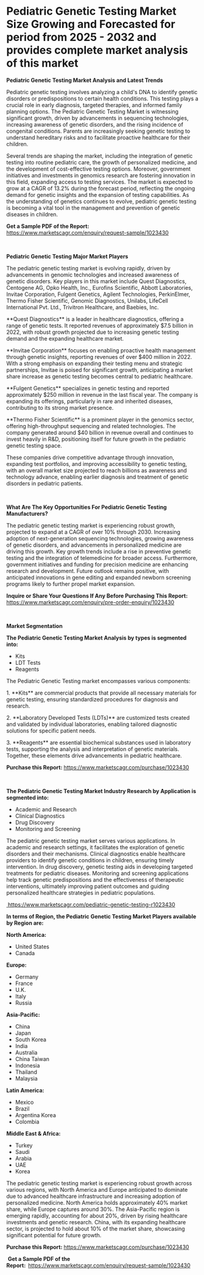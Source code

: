 <p><h1>Pediatric Genetic Testing Market Size Growing and Forecasted for period from 2025 - 2032 and provides complete market analysis of this market</h1></p><p><strong>Pediatric Genetic Testing Market Analysis and Latest Trends</strong></p>
<p><p>Pediatric genetic testing involves analyzing a child's DNA to identify genetic disorders or predispositions to certain health conditions. This testing plays a crucial role in early diagnosis, targeted therapies, and informed family planning options. The Pediatric Genetic Testing Market is witnessing significant growth, driven by advancements in sequencing technologies, increasing awareness of genetic disorders, and the rising incidence of congenital conditions. Parents are increasingly seeking genetic testing to understand hereditary risks and to facilitate proactive healthcare for their children.</p><p>Several trends are shaping the market, including the integration of genetic testing into routine pediatric care, the growth of personalized medicine, and the development of cost-effective testing options. Moreover, government initiatives and investments in genomics research are fostering innovation in this field, expanding access to testing services. The market is expected to grow at a CAGR of 13.2% during the forecast period, reflecting the ongoing demand for genetic insights and the expansion of testing capabilities. As the understanding of genetics continues to evolve, pediatric genetic testing is becoming a vital tool in the management and prevention of genetic diseases in children.</p></p>
<p><strong>Get a Sample PDF of the Report:&nbsp;</strong> <a href="https://www.marketscagr.com/enquiry/request-sample/1023430?utm_campaign=3293&utm_medium=2&utm_source=Github&utm_content=ia&utm_term=17042025&utm_id=pediatric-genetic-testing">https://www.marketscagr.com/enquiry/request-sample/1023430</a></p>
<p>&nbsp;</p>
<p><strong>Pediatric Genetic Testing Major Market Players</strong></p>
<p><p>The pediatric genetic testing market is evolving rapidly, driven by advancements in genomic technologies and increased awareness of genetic disorders. Key players in this market include Quest Diagnostics, Centogene AG, Opko Health, Inc., Eurofins Scientific, Abbott Laboratories, Invitae Corporation, Fulgent Genetics, Agilent Technologies, PerkinElmer, Thermo Fisher Scientific, Genomic Diagnostics, Unilabs, LifeCell International Pvt. Ltd., Trivitron Healthcare, and Baebies, Inc.</p><p>**Quest Diagnostics** is a leader in healthcare diagnostics, offering a range of genetic tests. It reported revenues of approximately $7.5 billion in 2022, with robust growth projected due to increasing genetic testing demand and the expanding healthcare market.</p><p>**Invitae Corporation** focuses on enabling proactive health management through genetic insights, reporting revenues of over $400 million in 2022. With a strong emphasis on expanding their testing menu and strategic partnerships, Invitae is poised for significant growth, anticipating a market share increase as genetic testing becomes central to pediatric healthcare.</p><p>**Fulgent Genetics** specializes in genetic testing and reported approximately $250 million in revenue in the last fiscal year. The company is expanding its offerings, particularly in rare and inherited diseases, contributing to its strong market presence.</p><p>**Thermo Fisher Scientific** is a prominent player in the genomics sector, offering high-throughput sequencing and related technologies. The company generated around $40 billion in revenue overall and continues to invest heavily in R&D, positioning itself for future growth in the pediatric genetic testing space.</p><p>These companies drive competitive advantage through innovation, expanding test portfolios, and improving accessibility to genetic testing, with an overall market size projected to reach billions as awareness and technology advance, enabling earlier diagnosis and treatment of genetic disorders in pediatric patients.</p></p>
<p>&nbsp;</p>
<p><strong>What Are The Key Opportunities For Pediatric Genetic Testing Manufacturers?</strong></p>
<p><p>The pediatric genetic testing market is experiencing robust growth, projected to expand at a CAGR of over 10% through 2030. Increasing adoption of next-generation sequencing technologies, growing awareness of genetic disorders, and advancements in personalized medicine are driving this growth. Key growth trends include a rise in preventive genetic testing and the integration of telemedicine for broader access. Furthermore, government initiatives and funding for precision medicine are enhancing research and development. Future outlook remains positive, with anticipated innovations in gene editing and expanded newborn screening programs likely to further propel market expansion.</p></p>
<p><strong>Inquire or Share Your Questions If Any Before Purchasing This Report:</strong> <a href="https://www.marketscagr.com/enquiry/pre-order-enquiry/1023430?utm_campaign=3293&utm_medium=2&utm_source=Github&utm_content=ia&utm_term=17042025&utm_id=pediatric-genetic-testing">https://www.marketscagr.com/enquiry/pre-order-enquiry/1023430</a></p>
<p>&nbsp;</p>
<p><strong>Market Segmentation</strong></p>
<p><strong>The Pediatric Genetic Testing Market Analysis by types is segmented into:</strong></p>
<p><ul><li>Kits</li><li>LDT Tests</li><li>Reagents</li></ul></p>
<p><p>The Pediatric Genetic Testing market encompasses various components: </p><p>1. **Kits** are commercial products that provide all necessary materials for genetic testing, ensuring standardized procedures for diagnosis and research. </p><p>2. **Laboratory Developed Tests (LDTs)** are customized tests created and validated by individual laboratories, enabling tailored diagnostic solutions for specific patient needs. </p><p>3. **Reagents** are essential biochemical substances used in laboratory tests, supporting the analysis and interpretation of genetic materials. Together, these elements drive advancements in pediatric healthcare.</p></p>
<p><strong>Purchase this Report:&nbsp;</strong><a href="https://www.marketscagr.com/purchase/1023430?utm_campaign=3293&utm_medium=2&utm_source=Github&utm_content=ia&utm_term=17042025&utm_id=pediatric-genetic-testing">https://www.marketscagr.com/purchase/1023430</a></p>
<p>&nbsp;</p>
<p><strong>The Pediatric Genetic Testing Market Industry Research by Application is segmented into:</strong></p>
<p><ul><li>Academic and Research</li><li>Clinical Diagnostics</li><li>Drug Discovery</li><li>Monitoring and Screening</li></ul></p>
<p><p>The pediatric genetic testing market serves various applications. In academic and research settings, it facilitates the exploration of genetic disorders and their mechanisms. Clinical diagnostics enable healthcare providers to identify genetic conditions in children, ensuring timely intervention. In drug discovery, genetic testing aids in developing targeted treatments for pediatric diseases. Monitoring and screening applications help track genetic predispositions and the effectiveness of therapeutic interventions, ultimately improving patient outcomes and guiding personalized healthcare strategies in pediatric populations.</p></p>
<p><a href="https://www.marketscagr.com/pediatric-genetic-testing-r1023430?utm_campaign=3293&utm_medium=2&utm_source=Github&utm_content=ia&utm_term=17042025&utm_id=pediatric-genetic-testing">&nbsp;https://www.marketscagr.com/pediatric-genetic-testing-r1023430</a></p>
<p><strong>In terms of Region, the Pediatric Genetic Testing Market Players available by Region are:</strong></p>
<p>
    <p> <strong> North America: </strong>
        <ul>
            <li>United States</li>
            <li>Canada</li>
        </ul>
        </p> 
    <p> <strong> Europe: </strong>
        <ul>
            <li>Germany</li>
            <li>France</li>
            <li>U.K.</li>
            <li>Italy</li>
            <li>Russia</li>
        </ul>
        </p> 
    <p> <strong> Asia-Pacific: </strong>
        <ul>
            <li>China</li>
            <li>Japan</li>
            <li>South Korea</li>
            <li>India</li>
            <li>Australia</li>
            <li>China Taiwan</li>
            <li>Indonesia</li>
            <li>Thailand</li>
            <li>Malaysia</li>
        </ul>
        </p> 
    <p> <strong> Latin America: </strong>
        <ul>
            <li>Mexico</li>
            <li>Brazil</li>
            <li>Argentina Korea</li>
            <li>Colombia</li>
        </ul>
        </p> 
    <p> <strong> Middle East & Africa: </strong>
        <ul>
            <li>Turkey</li>
            <li>Saudi</li>
            <li>Arabia</li>
            <li>UAE</li>
            <li>Korea</li>
        </ul>
    </p>
    </p>
<p><p>The pediatric genetic testing market is experiencing robust growth across various regions, with North America and Europe anticipated to dominate due to advanced healthcare infrastructure and increasing adoption of personalized medicine. North America holds approximately 40% market share, while Europe captures around 30%. The Asia-Pacific region is emerging rapidly, accounting for about 20%, driven by rising healthcare investments and genetic research. China, with its expanding healthcare sector, is projected to hold about 10% of the market share, showcasing significant potential for future growth.</p></p>
<p><strong>Purchase this Report: </strong><a href="https://www.marketscagr.com/purchase/1023430?utm_campaign=3293&utm_medium=2&utm_source=Github&utm_content=ia&utm_term=17042025&utm_id=pediatric-genetic-testing">https://www.marketscagr.com/purchase/1023430</a></p>
<p>&nbsp;<strong>Get a Sample PDF of the Report:&nbsp;&nbsp;</strong><a href="https://www.marketscagr.com/enquiry/request-sample/1023430?utm_campaign=3293&utm_medium=2&utm_source=Github&utm_content=ia&utm_term=17042025&utm_id=pediatric-genetic-testing">https://www.marketscagr.com/enquiry/request-sample/1023430</a></p>
<p><strong></strong></p>
<p><p></p><p></p><p></p></p>
